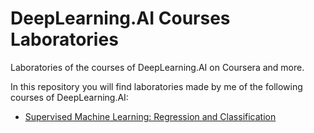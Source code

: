 # DeepLearning.AI Courses Laboratories
Laboratories of the courses of DeepLearning.AI on Coursera and more.

In this repository you will find laboratories made by me of the following courses of DeepLearning.AI:
- [Supervised Machine Learning: Regression and Classification](https://github.com/TheSteppenwolf/DeepLearning.AI-CoursesLabs/tree/main/Supervised%20Machine%20Learning:%20Regression%20and%20Classification)
